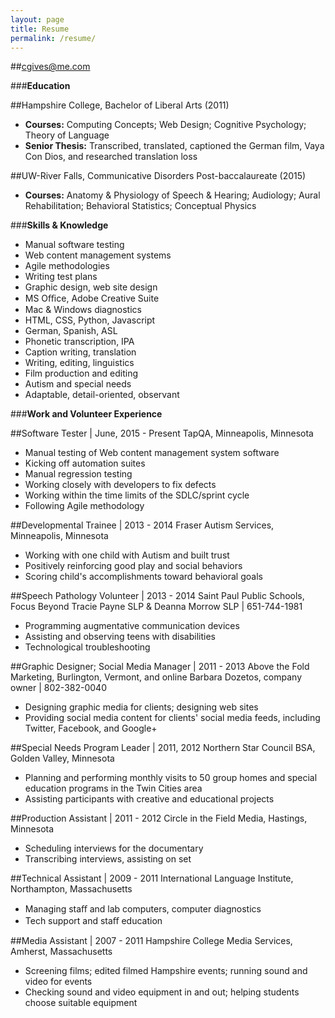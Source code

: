```yaml
---
layout: page
title: Resume
permalink: /resume/
---
```


##cgives@me.com

###**Education**

##Hampshire College, Bachelor of Liberal Arts (2011)

- **Courses:**
Computing Concepts; Web Design; Cognitive Psychology; Theory of Language
- **Senior Thesis:** Transcribed, translated, captioned the German film, Vaya Con Dios, and researched translation loss 

##UW-River Falls, Communicative Disorders Post-baccalaureate (2015)

- **Courses:** Anatomy & Physiology of Speech & Hearing; Audiology; Aural Rehabilitation; Behavioral Statistics; Conceptual Physics 

###**Skills & Knowledge**
- Manual software testing
- Web content management systems
- Agile methodologies
- Writing test plans
- Graphic design, web site design
- MS Oﬃce, Adobe Creative Suite
- Mac & Windows diagnostics
- HTML, CSS, Python, Javascript
- German, Spanish, ASL
- Phonetic transcription, IPA
- Caption writing, translation 
- Writing, editing, linguistics
- Film production and editing
- Autism and special needs
- Adaptable, detail-oriented, observant 

###**Work and Volunteer Experience**

##Software Tester | June, 2015 - Present
TapQA, Minneapolis, Minnesota
- Manual testing of Web content management system software
- Kicking off automation suites
- Manual regression testing
- Working closely with developers to fix defects
- Working within the time limits of the SDLC/sprint cycle
- Following Agile methodology

##Developmental Trainee | 2013 - 2014 
Fraser Autism Services, Minneapolis, Minnesota
- Working with one child with Autism and built trust
- Positively reinforcing good play and social behaviors
- Scoring child's accomplishments toward behavioral goals

##Speech Pathology Volunteer | 2013 - 2014 
Saint Paul Public Schools, Focus Beyond 
Tracie Payne SLP & Deanna Morrow SLP | 651-744-1981  
- Programming augmentative communication devices
- Assisting and observing teens with disabilities
- Technological troubleshooting
  
##Graphic Designer; Social Media Manager | 2011 - 2013 
Above the Fold Marketing, Burlington, Vermont, and online
Barbara Dozetos, company owner | 802-382-0040 
- Designing graphic media for clients; designing web sites
- Providing social media content for clients' social media feeds, including Twitter, Facebook, and Google+ 

##Special Needs Program Leader | 2011, 2012
Northern Star Council BSA, Golden Valley, Minnesota
- Planning and performing monthly visits to 50 group homes and special education programs in the Twin Cities area
- Assisting participants with creative and educational projects

##Production Assistant | 2011 - 2012
Circle in the Field Media, Hastings, Minnesota
- Scheduling interviews for the documentary
- Transcribing interviews, assisting on set

##Technical Assistant | 2009 - 2011
International Language Institute, Northampton, Massachusetts
- Managing staﬀ and lab computers, computer diagnostics
- Tech support and staﬀ education

##Media Assistant | 2007 - 2011
Hampshire College Media Services, Amherst, Massachusetts
- Screening films; edited filmed Hampshire events; running sound and video for events
- Checking sound and video equipment in and out; helping students choose suitable equipment
